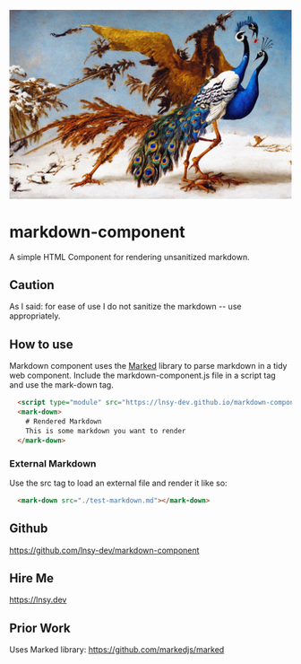 ![Splash](./splash.jpg)
# markdown-component
A simple HTML Component for rendering unsanitized markdown.

## Caution
As I said: for ease of use I do not sanitize the markdown -- use appropriately. 

## How to use

Markdown component uses the [Marked](https://github.com/markedjs/marked) library to parse markdown in a tidy web component. Include the markdown-component.js file in a script tag and use the mark-down tag. 

```html
  <script type="module" src="https://lnsy-dev.github.io/markdown-component/dist/mark-down-component.min.js"></script>
  <mark-down>
    # Rendered Markdown 
    This is some markdown you want to render
  </mark-down>
``` 

### External Markdown

Use the src tag to load an external file and render it like so: 


```html
  <mark-down src="./test-markdown.md"></mark-down>
```

## Github

https://github.com/lnsy-dev/markdown-component

## Hire Me 

https://lnsy.dev

## Prior Work

Uses Marked library: https://github.com/markedjs/marked

